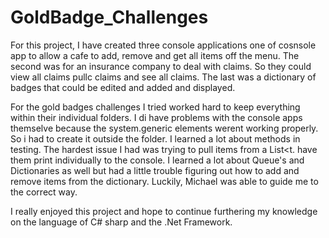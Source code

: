 # GoldBadge_Challenges
For this project, I have created three console applications one of cosnsole app to allow a cafe to add, remove and get all items off the menu. The second was for an insurance company to deal with claims. So they could view all claims pullc claims and see all claims. The last was a dictionary of badges that could be edited and added and displayed.

For the gold badges challenges I tried worked hard to keep everything within their individual folders. I di have problems with the console apps themselve because the system.generic elements werent working properly. So i had to create it outside the folder. I learned a lot about methods in testing. The hardest issue I had was trying to pull items from a List<t. have them print individually to the console. I learned a lot about Queue's and Dictionaries as well but had a little trouble figuring out how to add and remove items from the dictionary. Luckily, Michael was able to guide me to the correct way.

I really enjoyed this project and hope to continue furthering my knowledge on the language of C# sharp and the .Net Framework.
